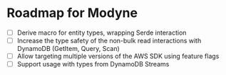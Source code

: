 # Roadmap for Modyne

* [ ] Derive macro for entity types, wrapping Serde interaction
* [ ] Increase the type safety of the non-bulk read interactions with DynamoDB (GetItem, Query, Scan)
* [ ] Allow targeting multiple versions of the AWS SDK using feature flags
* [ ] Support usage with types from DynamoDB Streams
